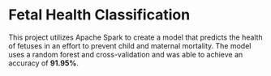 # Fetal Health Classification
This project utilizes Apache Spark to create a model that predicts the health of fetuses in an effort to prevent child and maternal mortality. The model uses a random forest and cross-validation and was able to achieve an accuracy of **91.95%**.
